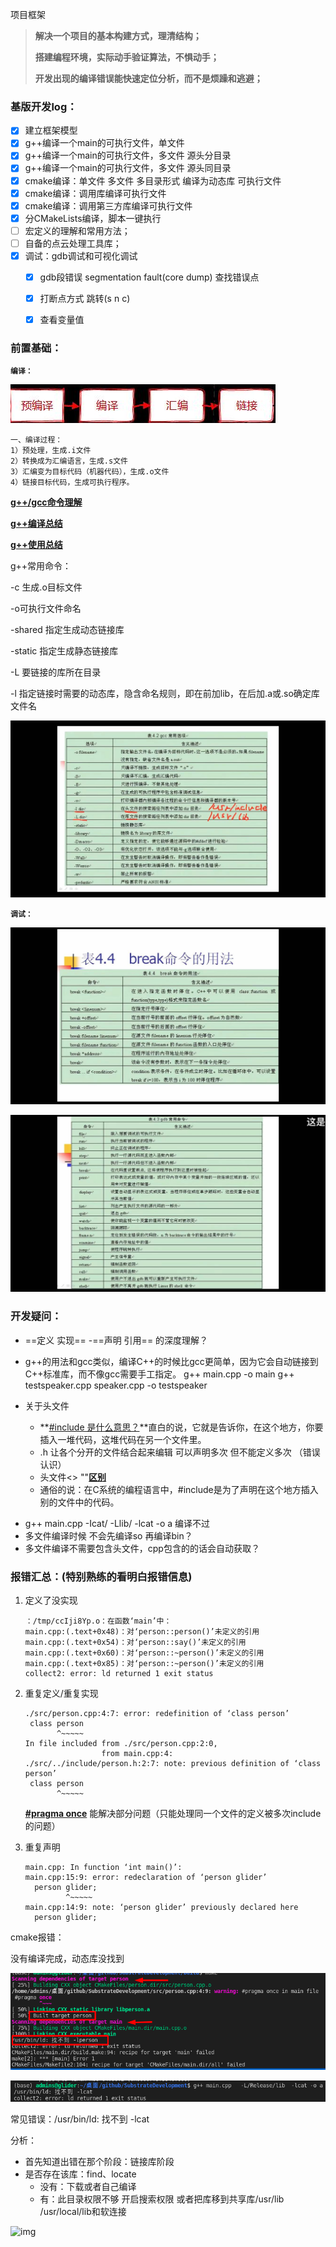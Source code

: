 项目框架

> **解决一个项目的基本构建方式，理清结构；**
>
> **搭建编程环境，实际动手验证算法，不惧动手；**
>
> **开发出现的编译错误能快速定位分析，而不是烦躁和逃避；**



### 基版开发log：

- [x] 建立框架模型
- [x] g++编译一个main的可执行文件，单文件
- [x] g++编译一个main的可执行文件，多文件   源头分目录
- [x] g++编译一个main的可执行文件，多文件   源头同目录
- [x] cmake编译：单文件 多文件  多目录形式   编译为动态库 可执行文件 
- [x] cmake编译：调用库编译可执行文件
- [x] cmake编译：调用第三方库编译可执行文件
- [x] 分CMakeLists编译，脚本一键执行
- [ ] 宏定义的理解和常用方法；
- [ ] 自备的点云处理工具库；
- [x] 调试：gdb调试和可视化调试  
  - [x] gdb段错误 segmentation fault(core dump) 查找错误点
  - [x] 打断点方式  跳转(s n c)
  - [x] 查看变量值



### 前置基础：

**`编译：`**

![image-20210930105858152](development_record.assets/image-20210930105858152.png)

```
一、编译过程： 
1）预处理，生成.i文件 
2）转换成为汇编语言，生成.s文件 
3）汇编变为目标代码（机器代码），生成.o文件 
4）链接目标代码，生成可执行程序。  
```

**[g++/gcc命令理解](https://www.jianshu.com/p/33126d6baa3c)**

[**g++编译总结**](https://www.cnblogs.com/bugutian/p/4490902.html)

[**g++使用总结**](https://www.cnblogs.com/chenwx-jay/p/gcc.html)

g++常用命令：

-c 生成.o目标文件

-o可执行文件命名

-shared 指定生成动态链接库

-static 指定生成静态链接库

-L 要链接的库所在目录

-l 指定链接时需要的动态库，隐含命名规则，即在前加lib，在后加.a或.so确定库文件名

![webwxgetmsgimg](development_record.assets/webwxgetmsgimg.jpeg)

**`调试：`**

![webwxgetmsgimg (2)](development_record.assets/webwxgetmsgimg%20(2).jpeg)

![webwxgetmsgimg (1)](development_record.assets/webwxgetmsgimg%20(1)-16332321203091.jpeg)

### 开发疑问：

* ==定义 实现== -==声明 引用==   的深度理解？
* g++的用法和gcc类似，编译C++的时候比gcc更简单，因为它会自动链接到C++标准库，而不像gcc需要手工指定。
  g++ main.cpp -o main
  g++ testspeaker.cpp speaker.cpp -o testspeaker
* 关于头文件

  - **[#include 是什么意思？](https://zhidao.baidu.com/question/151006287.html)**直白的说，它就是告诉你，在这个地方，你要插入一堆代码，这堆代码在另一个文件里。

  * .h 让各个分开的文件结合起来编辑  可以声明多次 但不能定义多次  （错误认识）
  * 头文件<>    ""[**区别**]()
  * 通俗的说：在C系统的编程语言中，#include是为了声明在这个地方插入别的文件中的代码。

- g++ main.cpp -Icat/  -Llib/  -lcat -o a 编译不过
- 多文件编译时候 不会先编译so 再编译bin？
- 多文件编译不需要包含头文件，cpp包含的的话会自动获取？



### 报错汇总：(特别熟练的看明白报错信息)

1. 定义了没实现

   ```shell
   ：/tmp/ccIji8Yp.o：在函数‘main’中：
   main.cpp:(.text+0x48)：对‘person::person()’未定义的引用
   main.cpp:(.text+0x54)：对‘person::say()’未定义的引用
   main.cpp:(.text+0x60)：对‘person::~person()’未定义的引用
   main.cpp:(.text+0x85)：对‘person::~person()’未定义的引用
   collect2: error: ld returned 1 exit status
   ```
2. 重复定义/重复实现

   ```shell
   ./src/person.cpp:4:7: error: redefinition of ‘class person’
    class person
          ^~~~~~
   In file included from ./src/person.cpp:2:0,
                    from main.cpp:4:
   ./src/../include/person.h:2:7: note: previous definition of ‘class person’
    class person
          ^~~~~~  
   ```
   **[\#pragma once](https://www.cnblogs.com/qiang-upc/p/11407364.html)**  能解决部分问题（只能处理同一个文件的定义被多次include的问题）
3. 重复声明

   ```shell
   main.cpp: In function ‘int main()’:
   main.cpp:15:9: error: redeclaration of ‘person glider’
     person glider;
            ^~~~~~
   main.cpp:14:9: note: ‘person glider’ previously declared here
     person glider;
   ```



cmake报错：

没有编译完成，动态库没找到

![image-20210929135853612](development_record.assets/image-20210929135853612.png)



![image-20210930140404913](development_record.assets/image-20210930140404913.png)

常见错误：/usr/bin/ld: 找不到 -lcat

分析：

- 首先知道出错在那个阶段：链接库阶段
- 是否存在该库：find、locate
  - 没有：下载或者自己编译
  - 有：此目录权限不够 开启搜索权限   或者把库移到共享库/usr/lib /usr/local/lib和软连接

![img](https://img-bbs.csdn.net/upload/202103/01/1614581821_757462.png?x-oss-process=image/auto-orient,1)

